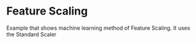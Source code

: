 # Feature Scaling
Example that shows machine learning method of Feature Scaling.
It uses the Standard Scaler 
